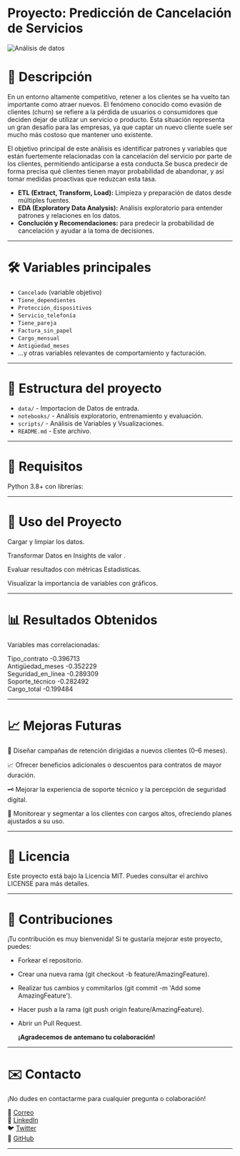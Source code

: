  #                                                    Proyecto: Predicción de Cancelación de Servicios

![Análisis de datos](https://image.lexica.art/full_webp/7b3d9d65-32a9-4468-bded-d1c2926f77da)

# 🧠 Descripción

En un entorno altamente competitivo, retener a los clientes se ha vuelto tan importante como atraer nuevos. El fenómeno conocido como evasión de clientes (churn) se refiere a la pérdida de usuarios o consumidores que deciden dejar de utilizar un servicio o producto. Esta situación representa un gran desafío para las empresas, ya que captar un nuevo cliente suele ser mucho más costoso que mantener uno existente.

El objetivo principal de este análisis es identificar patrones y variables que están fuertemente relacionadas con la cancelación del servicio por parte de los clientes, permitiendo anticiparse a esta conducta.Se busca predecir de forma precisa qué clientes tienen mayor probabilidad de abandonar, y así tomar medidas proactivas que reduzcan esta tasa.

- **ETL (Extract, Transform, Load):** Limpieza y preparación de datos desde múltiples fuentes.
- **EDA (Exploratory Data Analysis):** Análisis exploratorio para entender patrones y relaciones en los datos.
- **Conclución y Recomendaciones:** para predecir la probabilidad de cancelación y ayudar a la toma de decisiones.

---

# 🛠️ Variables principales

- `Cancelado` (variable objetivo)
- `Tiene_dependientes`
- `Protección_dispositivos`
- `Servicio_telefonía`
- `Tiene_pareja`
- `Factura_sin_papel`
- `Cargo_mensual`
- `Antigüedad_meses`
- ...y otras variables relevantes de comportamiento y facturación.

---

# 📂 Estructura del proyecto

- `data/` - Importacion de Datos de entrada.
- `notebooks/` - Análisis exploratorio, entrenamiento y evaluación.
- `scripts/` - Análisis de Variables y Vsualizaciones.
- `README.md` - Este archivo.
---

# 🔑 Requisitos

Python 3.8+ con librerías:

---

# 🚀 Uso del Proyecto
Cargar y limpiar los datos.

Transformar Datos en Insights de valor .

Evaluar resultados con métricas Estadisticas.

Visualizar la importancia de variables con gráficos.

---
# 📊 Resultados Obtenidos

 Variables mas correlacionadas: 

  Tipo_contrato        -0.396713  
  Antigüedad_meses     -0.352229  
  Seguridad_en_línea   -0.289309   
  Soporte_técnico      -0.282492  
  Cargo_total          -0.199484  
  
---
# 📈 Mejoras Futuras

 🚀 Diseñar campañas de retención dirigidas a nuevos clientes (0–6 meses).
 
 📈 Ofrecer beneficios adicionales o descuentos para contratos de mayor duración.
 
 🗝️ Mejorar la experiencia de soporte técnico y la percepción de seguridad digital.
 
 🎯 Monitorear y segmentar a los clientes con cargos altos, ofreciendo planes ajustados a su uso.

---
# 📄 Licencia  

  Este proyecto está bajo la Licencia MIT. Puedes consultar el archivo LICENSE para más detalles.

---

# 🤝 Contribuciones
¡Tu contribución es muy bienvenida! Si te gustaría mejorar este proyecto, puedes:

- Forkear el repositorio.
- Crear una nueva rama (git checkout -b feature/AmazingFeature).
- Realizar tus cambios y commitarlos (git commit -m 'Add some AmazingFeature').

- Hacer push a la rama (git push origin feature/AmazingFeature).
- Abrir un Pull Request.

  **¡Agradecemos de antemano tu colaboración!**
  
---

# ✉️ Contacto
¡No dudes en contactarme para cualquier pregunta o colaboración!

📧 [Correo](mailto:angeltroncoso2019@outlook.es)  
🔗 [LinkedIn](https://www.linkedin.com/in/angeltroncoso)  
🐦 [Twitter](https://twitter.com/angeltronc26452)  
💼 [GitHub](https://github.com/angeltroncoso)  

---
